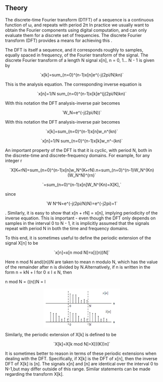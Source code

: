 ## Theory

<div class="content" id="experiment-article-section-2-content">                            
                            <p class="heading-content">The discrete-time Fourier transform (DTFT) of a sequence is a continuous function of &omega;, and 
                                repeats with period 2&pi; 
                                In practice we usually want to obtain the Fourier components using digital computation, and can only evaluate them for
                                a discrete set of frequencies. The discrete Fourier transform (DFT) provides a means for achieving this .</p>
                            <p class="heading-content"> The DFT is itself a sequence, and it corresponds roughly to samples, equally spaced in frequency,
                                of the Fourier 
                                transform of the signal. The discrete Fourier transform of a length N signal x[n], n = 0, 1... N - 1 is given
                                by
                            <p style="text-align:center">`x[k]=sum_(n=0)^(n-1)x[n]e^(-j(2pi/N)kn)`</p>
                            <p class="heading-content">This is the analysis equation. The corresponding inverse equation is </p>
                            <p><p style="text-align:center">`x[n]=1/N sum_(n=0)^(n-1)x[k]e^(j(2pi/N)kn)`</p>
                            <p>With this notation the DFT analysis-inverse pair becomes</p>
                            <p><p style="text-align:center">`W_N=e^(-j(2pi/N))`</p>
                            <p>With this notation the DFT analysis-inverse pair becomes</p>
                             <p><p style="text-align:center">`x[k]=sum_(n=0)^(n-1)x[n]w_n^(kn)`</p>
                             <p><p style="text-align:center">`x[n]=1/N sum_(n=0)^(n-1)x[k]w_n^-(kn)`</p>
                            <p class="heading-content">An important property of the DFT is that it is cyclic, with period N, both in the discrete-time 
                                and discrete-frequency
                                domains. For example, for any integer r</p><p><p style="text-align:center">`X[K+rN]=sum_(n=0)^(n-1)x[n]w_N^(K+rN).n=sum_(n=0)^(n-1)W_N^(Kn)(W_N^N)^(rn)`</p>
                            <p><p style="text-align:center">`=sum_(n=0)^(n-1)x[n]W_N^(Kn)=X[K],`</p>
                            <p class="heading-content" >since <p style="text-align:center">`W N^N=e^(-j(2pi/N)N)=e^(-j2pi)=1`</p>. Similarly, it is easy to show that x[n + rN] = x[n], implying periodicity 
                                of the inverse equation. This is important - even though the DFT only depends on samples in the 
                                interval 0 to N - 1, it is implicitly assumed that the signals repeat with period N in both the time and
                                frequency domains.</p>
                            <p style="text-align:">To this end, it is sometimes useful to define the periodic extension of the signal X[n] to be 
                            <p><p style="text-align:center">`x[n]=x[n mod N]=x[((n))N]`</p>
                            <p style="text-align:">Here n mod N and((n))N are taken to mean n modulo N, which has the value of the remainder 
                                after n is divided by N.Alternatively, if n is written in the form n = kN + l for 0 &leq; l &leq; N, then</p>
                            <p>n mod N = ((n))N = l </p><center><img src="images/pic-1.png" style="height:50%;width:50%;" align="center" /></center>
                            <p style="text-align:">Similarly, the periodic extension of X[k] is defined to be</p><p><p style="text-align:center">`X[k]=X[k mod N]=X[((K))n]`</p>
                            <p style="text-align:">It is sometimes better to reason in terms of these periodic extensions when dealing with the DFT. 
                                Specifically, if X[k] is the DFT of x[n], then the inverse DFT of X[k] is [n]. The signals x[n] and [n] are identical 
                                over the interval 0 to N-1,but may differ outside of this range. Similar statements can be made regarding the 
                                transform X[k].</p>
                        </div>


 <script id="MathJax-script" async src="https://cdn.jsdelivr.net/npm/mathjax@3.2.2/es5/tex-mml-chtml.js"></script>    
 